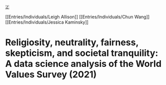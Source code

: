 [🇿](zotero://select/library/items/LT5G8SKE)

[[Entries/Individuals/Leigh Allison]] [[Entries/Individuals/Chun Wang]] [[Entries/Individuals/Jessica Kaminsky]] 
# Religiosity, neutrality, fairness, skepticism, and societal tranquility: A data science analysis of the World Values Survey (2021)

